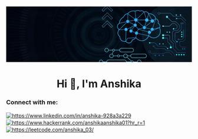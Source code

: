 ![load](https://github.com/Anshika-03/Anshika-03/blob/main/Blue%20Geometric%20Technology%20LinkedIn%20Banner.png)
<h1 align="center">Hi 👋, I'm Anshika</h1>
<h3 align="left">Connect with me:</h3>
<p align="left">
<a href="https://www.linkedin.com/in/anshika-928a3a229" target="blank"><img align="center" src="https://raw.githubusercontent.com/rahuldkjain/github-profile-readme-generator/master/src/images/icons/Social/linked-in-alt.svg" alt="https://www.linkedin.com/in/anshika-928a3a229" height="30" width="40" /></a>
<a href="https://www.hackerrank.com/anshikaanshika01?hr_r=1" target="blank"><img align="center" src="https://raw.githubusercontent.com/rahuldkjain/github-profile-readme-generator/master/src/images/icons/Social/hackerrank.svg" alt="https://www.hackerrank.com/anshikaanshika01?hr_r=1" height="30" width="40" /></a>
<a href="https://leetcode.com/anshika_03/" target="blank"><img align="center" src="https://raw.githubusercontent.com/rahuldkjain/github-profile-readme-generator/master/src/images/icons/Social/leet-code.svg" alt="https://leetcode.com/anshika_03/" height="30" width="40" /></a>
</p>





